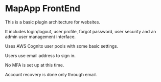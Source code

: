 # MapApp FrontEnd

This is a basic plugin architecture for websites.

It includes login/logout, user profile, forgot password, user security and an admin user management interface.

Uses AWS Cognito user pools with some basic settings.

Users use email address to sign in.  

No MFA is set up at this time.

Account recovery is done only through email.
